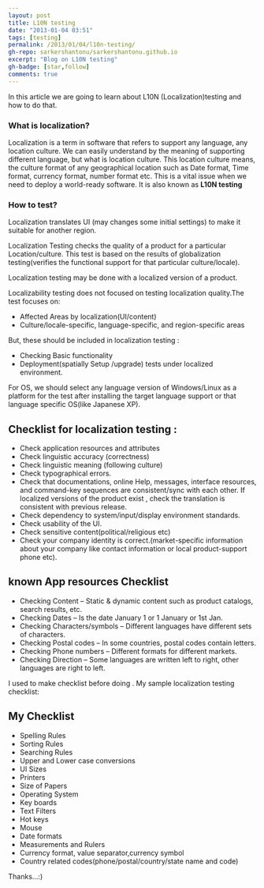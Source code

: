 ```yaml
---
layout: post
title: L10N testing
date: "2013-01-04 03:51"
tags: [testing]
permalink: /2013/01/04/l10n-testing/
gh-repo: sarkershantonu/sarkershantonu.github.io
excerpt: "Blog on L10N testing"
gh-badge: [star,follow]
comments: true
---
```

In this article we are going to learn about L10N (Localization)testing and how to do that.

### What is localization? 
Localization is a term in software that refers to support any language, any location culture. We can easily understand by the meaning of supporting different language, but what is location culture. This location culture means, the culture format of any geographical location such as Date format, Time format, currency format, number format etc. This is a vital issue when we need to deploy a world-ready software. It is also known as **L10N testing**

### How to test?
Localization translates UI (may changes some initial settings) to make it suitable for another region. 

Localization Testing checks the quality of a product for a particular Location/culture. This test is based on the results of globalization testing(verifies the functional support for that particular culture/locale). 

Localization testing may be done with a localized version of a product. 

Localizability testing does not focused on testing localization quality.The test focuses on:
- Affected Areas by localization(UI/content)
- Culture/locale-specific, language-specific, and region-specific areas

But, these should be included in localization testing :
- Checking Basic functionality
- Deployment(spatially Setup /upgrade) tests under localized environment. 

For OS, we should select any language version of Windows/Linux as a platform for the test after installing the target language support or that language specific OS(like Japanese XP).

## Checklist for localization testing : 
- Check application resources and attributes
- Check linguistic accuracy (correctness)
- Check linguistic meaning (following culture)
- Check typographical errors.
- Check that documentations, online Help, messages, interface resources, and command-key sequences are consistent/sync with each other. If localized versions of the product exist , check the translation is consistent with previous release.
- Check dependency to system/input/display environment standards.
- Check usability of the UI.
- Check sensitive content(political/religious etc) 
- Check your company identity is correct.(market-specific information about your company like contact information or local product-support phone etc).

## known App resources Checklist 
- Checking Content – Static & dynamic content such as product catalogs, search results, etc.
- Checking Dates – Is the date January 1 or 1 January or 1st Jan.
- Checking Characters/symbols – Different languages have different sets of characters.
- Checking Postal codes – In some countries, postal codes contain letters.
- Checking Phone numbers – Different formats for different markets.
- Checking Direction – Some languages are written left to right, other languages are right to left.

I used to make checklist before doing . My sample localization testing checklist:

## My Checklist
- Spelling Rules
- Sorting Rules
- Searching Rules
- Upper and Lower case conversions
- UI Sizes
- Printers
- Size of Papers
- Operating System
- Key boards
- Text Filters
- Hot keys
- Mouse
- Date formats
- Measurements and Rulers
- Currency format, value separator,currency symbol
- Country related codes(phone/postal/country/state name and code)

Thanks...:) 